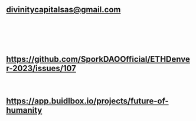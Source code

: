 ## <FutureOfHUMAnityStory>
​
## <JL>
​
## <divinitycapitalsas@gmail.com>
​
## <Lead>
​
## <https://github.com/SporkDAOOfficial/ETHDenver-2023/issues/107>
​
## <https://app.buidlbox.io/projects/future-of-humanity>
​
## <None>



